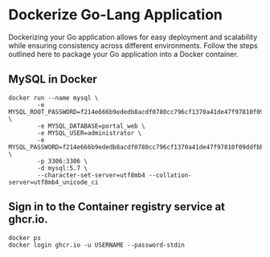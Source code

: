 # Dockerize Go-Lang Application
Dockerizing your Go application allows for easy deployment and scalability while ensuring consistency across different environments. Follow the steps outlined here to package your Go application into a Docker container.

## MySQL in Docker

```console
docker run --name mysql \
        -e MYSQL_ROOT_PASSWORD=f214e666b9ededb8acdf0780cc796cf1370a41de47f97810f09ddfbbc237ea3f \
        -e MYSQL_DATABASE=portal_web \
        -e MYSQL_USER=administrator \
        -e MYSQL_PASSWORD=f214e666b9ededb8acdf0780cc796cf1370a41de47f97810f09ddfbbc237ea3f \
        -p 3306:3306 \
        -d mysql:5.7 \
        --character-set-server=utf8mb4 --collation-server=utf8mb4_unicode_ci
```

## Sign in to the Container registry service at ghcr.io.

```console
docker ps
docker login ghcr.io -u USERNAME --password-stdin
```